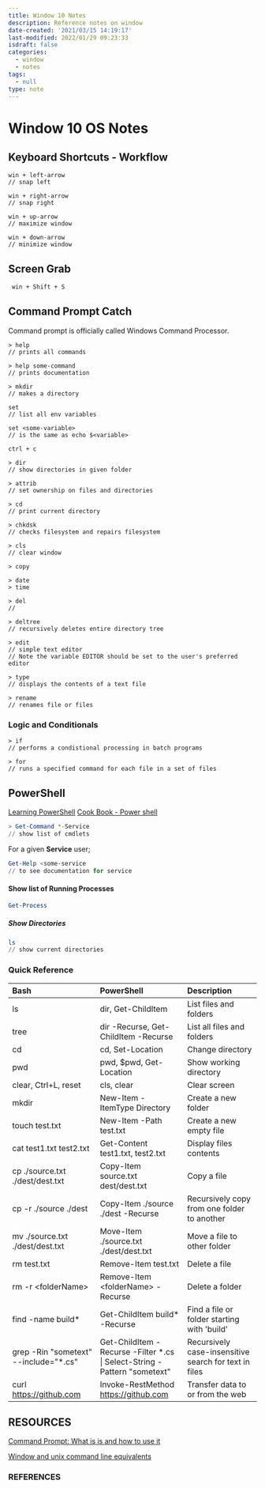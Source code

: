 ```yaml
---
title: Window 10 Notes
description: Reference notes on window
date-created: '2021/03/15 14:19:17'
last-modified: 2022/01/29 09:23:33
isdraft: false
categories:
  - window
  - notes
tags:
  - null
type: note
---
```


# Window 10 OS Notes

## Keyboard Shortcuts - Workflow

```
win + left-arrow
// snap left

win + right-arrow
// snap right

win + up-arrow
// maximize window

win + down-arrow
// minimize window
```

## Screen Grab

```txt
 win + Shift + S
```

## Command Prompt Catch

Command prompt is officially called Windows Command Processor.

```
> help
// prints all commands

> help some-command
// prints documentation
```

```
> mkdir
// makes a directory
```

```
set
// list all env variables

set <some-variable>
// is the same as echo $<variable>
```

```
ctrl + c

```

```
> dir
// show directories in given folder
```

```
> attrib
// set ownership on files and directories
```

```
> cd
// print current directory
```

```
> chkdsk
// checks filesystem and repairs filesystem
```

```
> cls
// clear window
```

```
> copy

```

```
> date
> time
```

```
> del
//

> deltree
// recursively deletes entire directory tree
```

```
> edit
// simple text editor
// Note the variable EDITOR should be set to the user's preferred editor
```

```
> type
// displays the contents of a text file
```

```
> rename
// renames file or files
```

### Logic and Conditionals

```
> if
// performs a condistional processing in batch programs
```

```
> for
// runs a specified command for each file in a set of files
```

## PowerShell

[Learning PowerShell](https://github.com/PowerShell/PowerShell/tree/master/docs/learning-powershell)
[Cook Book - Power shell](https://docs.microsoft.com/en-us/powershell/scripting/samples/sample-scripts-for-administration?view=powershell-6)

```powershell
> Get-Command *-Service
// show list of cmdlets
```

For a given **Service** user;

```powershell
Get-Help <some-service
// to see documentation for service
```

#### Show list of Running Processes

```powershell
Get-Process
```

##### Show Directories

```powershell
ls
// show current directories
```

### Quick Reference

<table>
<thead>
<tr>
<th align="left">Bash</th>
<th align="left">PowerShell</th>
<th align="left">Description</th>
</tr>
</thead>
<tbody>
<tr>
<td align="left">ls</td>
<td align="left">dir, Get-ChildItem</td>
<td align="left">List files and folders</td>
</tr>
<tr>
<td align="left">tree</td>
<td align="left">dir -Recurse, Get-ChildItem -Recurse</td>
<td align="left">List all files and folders</td>
</tr>
<tr>
<td align="left">cd</td>
<td align="left">cd, Set-Location</td>
<td align="left">Change directory</td>
</tr>
<tr>
<td align="left">pwd</td>
<td align="left">pwd, $pwd, Get-Location</td>
<td align="left">Show working directory</td>
</tr>
<tr>
<td align="left">clear, Ctrl+L, reset</td>
<td align="left">cls, clear</td>
<td align="left">Clear screen</td>
</tr>
<tr>
<td align="left">mkdir</td>
<td align="left">New-Item -ItemType Directory</td>
<td align="left">Create a new folder</td>
</tr>
<tr>
<td align="left">touch test.txt</td>
<td align="left">New-Item -Path test.txt</td>
<td align="left">Create a new empty file</td>
</tr>
<tr>
<td align="left">cat test1.txt test2.txt</td>
<td align="left">Get-Content test1.txt, test2.txt</td>
<td align="left">Display files contents</td>
</tr>
<tr>
<td align="left">cp ./source.txt ./dest/dest.txt</td>
<td align="left">Copy-Item source.txt dest/dest.txt</td>
<td align="left">Copy a file</td>
</tr>
<tr>
<td align="left">cp -r ./source ./dest</td>
<td align="left">Copy-Item ./source ./dest -Recurse</td>
<td align="left">Recursively copy from one folder to another</td>
</tr>
<tr>
<td align="left">mv ./source.txt ./dest/dest.txt</td>
<td align="left">Move-Item ./source.txt ./dest/dest.txt</td>
<td align="left">Move a file to other folder</td>
</tr>
<tr>
<td align="left">rm test.txt</td>
<td align="left">Remove-Item test.txt</td>
<td align="left">Delete a file</td>
</tr>
<tr>
<td align="left">rm -r &lt;folderName&gt;</td>
<td align="left">Remove-Item &lt;folderName&gt; -Recurse</td>
<td align="left">Delete a folder</td>
</tr>
<tr>
<td align="left">find -name build*</td>
<td align="left">Get-ChildItem build* -Recurse</td>
<td align="left">Find a file or folder starting with 'build'</td>
</tr>
<tr>
<td align="left">grep -Rin "sometext" --include="*.cs"</td>
<td align="left">Get-ChildItem -Recurse -Filter *.cs <br> | Select-String -Pattern "sometext"</td>
<td align="left">Recursively case-insensitive search for text in files</td>
</tr>
<tr>
<td align="left">curl <a href="https://github.com">https://github.com</a></td>
<td align="left">Invoke-RestMethod <a href="https://github.com">https://github.com</a></td>
<td align="left">Transfer data to or from the web</td>
</tr>
</tbody>
</table>

## RESOURCES

[Command Prompt: What is is and how to use it](https://www.lifewire.com/command-prompt-2625840)

[Window and unix command line equivalents](https://www.lemoda.net/windows/windows2unix/windows2unix.html)

### REFERENCES
